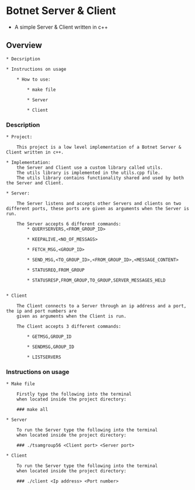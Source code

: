 # Botnet Server & Client

   * A simple Server & Client written in c++

## Overview

    * Decsription

    * Instructions on usage

        * How to use:
            
            * make file

            * Server

            * Client


### Description

    * Project:

        This project is a low level implementation of a Botnet Server & Client written in c++.

    * Implementation:
        the Server and Client use a custom library called utils. 
        The utils library is implemented in the utils.cpp file. 
        The utils library contains functionality shared and used by both the Server and Client.

    * Server:

        The Server listens and accepts other Servers and clients on two different ports, these ports are given as arguments when the Server is run.

        The Server accepts 6 different commands:
            * QUERYSERVERS,<FROM_GROUP_ID>

            * KEEPALIVE,<NO_OF_MESSAGS>

            * FETCH_MSG,<GROUP_ID>

            * SEND_MSG,<TO_GROUP_ID>,<FROM_GROUP_ID>,<MESSAGE_CONTENT>

            * STATUSREQ,FROM_GROUP

            * STATUSRESP,FROM_GROUP,TO_GROUP,SERVER_MESSAGES_HELD


    * Client

        The Client connects to a Server through an ip address and a port, the ip and port numbers are
        given as arguments when the Client is run.

        The Client accepts 3 different commands:

            * GETMSG,GROUP_ID

            * SENDMSG,GROUP_ID

            * LISTSERVERS


### Instructions on usage

    * Make file

        Firstly type the following into the terminal 
        when located inside the project directory: 
    
        ### make all 

    * Server

        To run the Server type the following into the terminal 
        when located inside the project directory:

        ### ./tsamgroup56 <Client port> <Server port>
    
    * Client

        To run the Server type the following into the terminal 
        when located inside the project directory:

        ### ./client <Ip address> <Port number>

